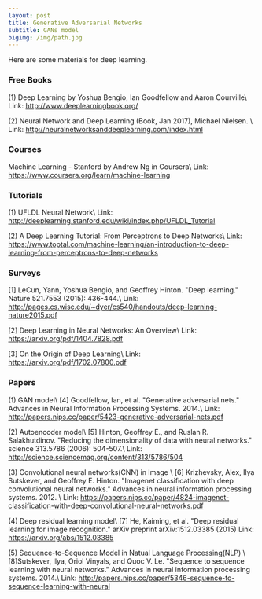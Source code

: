 ```yaml
---
layout: post
title: Generative Adversarial Networks
subtitle: GANs model
bigimg: /img/path.jpg
---
```


Here are some materials for deep learning.

### Free Books

(1) Deep Learning by Yoshua Bengio, Ian Goodfellow and Aaron Courville\\
Link: http://www.deeplearningbook.org/

(2) Neural Network and Deep Learning (Book, Jan 2017), Michael Nielsen. \\
Link: http://neuralnetworksanddeeplearning.com/index.html

### Courses

Machine Learning - Stanford by Andrew Ng in Coursera\\
Link: https://www.coursera.org/learn/machine-learning

### Tutorials

(1) UFLDL Neural Network\\
Link: http://deeplearning.stanford.edu/wiki/index.php/UFLDL_Tutorial

(2) A Deep Learning Tutorial: From Perceptrons to Deep Networks\\
Link: https://www.toptal.com/machine-learning/an-introduction-to-deep-learning-from-perceptrons-to-deep-networks

### Surveys

[1] LeCun, Yann, Yoshua Bengio, and Geoffrey Hinton. "Deep learning." Nature 521.7553 (2015): 436-444.\\
Link: http://pages.cs.wisc.edu/~dyer/cs540/handouts/deep-learning-nature2015.pdf

[2] Deep Learning in Neural Networks: An Overview\\
Link: https://arxiv.org/pdf/1404.7828.pdf

[3] On the Origin of Deep Learning\\
Link: https://arxiv.org/pdf/1702.07800.pdf

### Papers

(1) GAN model\\
[4] Goodfellow, Ian, et al. "Generative adversarial nets." Advances in Neural Information Processing Systems. 2014.\\
Link: http://papers.nips.cc/paper/5423-generative-adversarial-nets.pdf

(2) Autoencoder model\\
[5] Hinton, Geoffrey E., and Ruslan R. Salakhutdinov. "Reducing the dimensionality of data with neural networks." science 313.5786 (2006): 504-507.\\
Link: http://science.sciencemag.org/content/313/5786/504

(3) Convolutional neural networks(CNN) in Image \\
[6] Krizhevsky, Alex, Ilya Sutskever, and Geoffrey E. Hinton. "Imagenet classification with deep convolutional neural networks." Advances in neural information processing systems. 2012. \\
Link: https://papers.nips.cc/paper/4824-imagenet-classification-with-deep-convolutional-neural-networks.pdf

(4) Deep residual learning model\\
[7] He, Kaiming, et al. "Deep residual learning for image recognition." arXiv preprint arXiv:1512.03385 (2015)
Link: https://arxiv.org/abs/1512.03385

(5) Sequence-to-Sequence Model in Natual Language Processing(NLP) \\
[8]Sutskever, Ilya, Oriol Vinyals, and Quoc V. Le. "Sequence to sequence learning with neural networks." Advances in neural information processing systems. 2014.\\
Link: http://papers.nips.cc/paper/5346-sequence-to-sequence-learning-with-neural
